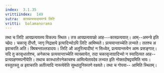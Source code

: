 ```yaml
---
index:  3.1.35
vrittiindex:  149
sutra:  कास्प्रत्ययादाममन्त्रे लिटि
vritti:  balamanorama 
---
```


तथा च लिटि आयप्रत्ययस्य विकल्पः स्थितः। तत्र आयप्रत्ययपक्षे आह---कास्प्रत्ययात्। आम्--अमन्त्रे इति च्छेदः। चकासृ दीप्तौ, जागृ निद्राक्षये इत्यादिभ्योऽपि लिटि आमिष्यते। प्रत्ययान्ताच्चेति लभ्यते। ततश्च अ इवाचरति अति। क्विबन्ताल्लडादयः। लिटि औ अतुरित्यादीष्टं न सिध्येत्, प्रत्ययान्तत्वेन आमः प्रसङ्गात्। यदि तु कासृधातोश्च, अनेकाचः प्रत्ययान्ताच्चेति व्याख्यायेत, तदा चकासृजाग्रादिभ्यो न स्यादित्यत आह--प्रत्यग्रहणमपनीयेति। तथाच कास्धातोरनेकाचश्च आमित्येतावदेव लभ्यत इति नोक्तदोषद्वयमिति भावः। वस्तुतस्तु अ इवाचरति अतीत्यादि नास्त्येवेति सुब्धातुनिरूपणे वक्ष्यते। तथा च गोपया-- आमिति स्थितम्। 

